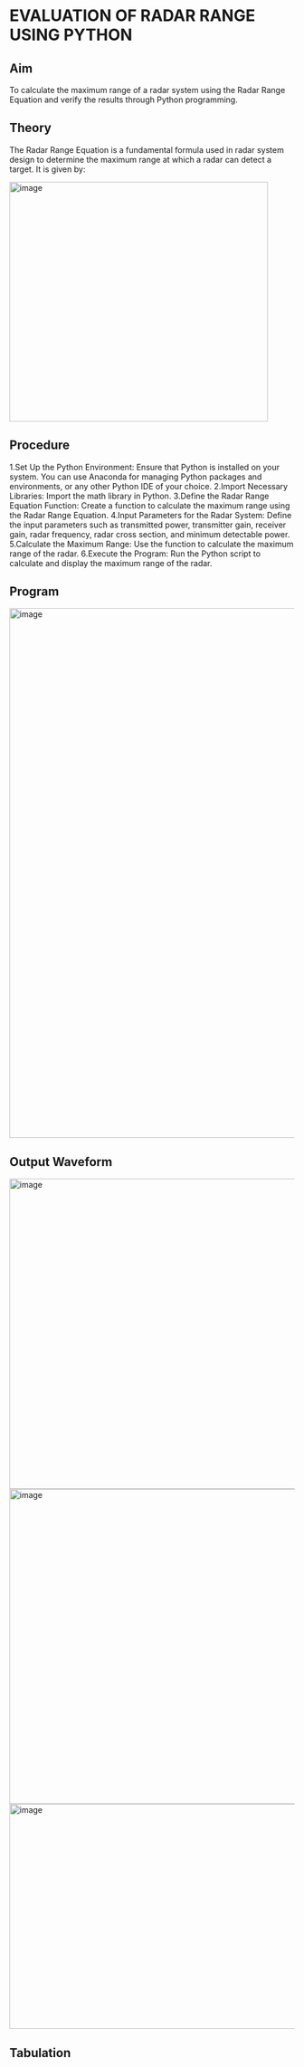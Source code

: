 <h1>EVALUATION OF RADAR RANGE USING PYTHON</h1>

<h2>Aim</h2>
To calculate the maximum range of a radar system using the Radar Range Equation and verify the results through Python programming.

<h2>Theory</h2>

The Radar Range Equation is a fundamental formula used in radar system design to determine the maximum range at which a radar can detect a target. It is given by:

<img width="457" height="424" alt="image" src="https://github.com/user-attachments/assets/d2a03194-4ea1-4842-8993-f0043ea93156" />


<h2>Procedure</h2>

1.Set Up the Python Environment: Ensure that Python is installed on your system. You can use Anaconda for managing Python packages and environments, or any other Python IDE of your choice.
2.Import Necessary Libraries: Import the math library in Python.
3.Define the Radar Range Equation Function: Create a function to calculate the maximum range using the Radar Range Equation.
4.Input Parameters for the Radar System: Define the input parameters such as transmitted power, transmitter gain, receiver gain, radar frequency, radar cross section, and minimum detectable power.
5.Calculate the Maximum Range: Use the function to calculate the maximum range of the radar.
6.Execute the Program: Run the Python script to calculate and display the maximum range of the radar.

<h2>Program</h2>

<img width="1154" height="937" alt="image" src="https://github.com/user-attachments/assets/c4740ead-c54f-4fbb-b340-87a45e5f255e" />

<h2>Output Waveform</h2>

<img width="710" height="549" alt="image" src="https://github.com/user-attachments/assets/76ab4303-f951-4b7f-85ad-804f71bae983" />

<img width="725" height="557" alt="image" src="https://github.com/user-attachments/assets/b7aa7310-1156-4561-bf8f-f0eef014d3b0" />

<img width="842" height="398" alt="image" src="https://github.com/user-attachments/assets/7bdc4ace-1265-4023-b7f8-f458c2bbb043" />


<h2>Tabulation</h2>


